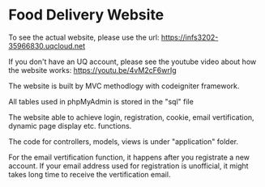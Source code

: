 # Food Delivery Website

To see the actual website, please use the url: https://infs3202-35966830.uqcloud.net

If you don't have an UQ account, please see the youtube video about how the website works: https://youtu.be/4vM2cF6wrIg

The website is built by MVC methodlogy with codeigniter framework.

All tables used in phpMyAdmin is stored in the "sql" file

The website able to achieve login, registration, cookie, email vertification, dynamic page display etc. functions.

The code for controllers, models, views is under "application" folder.

For the email vertification function, it happens after you registrate a new account. If your email address used for registration is unofficial, it might takes long time to receive the vertification email.
